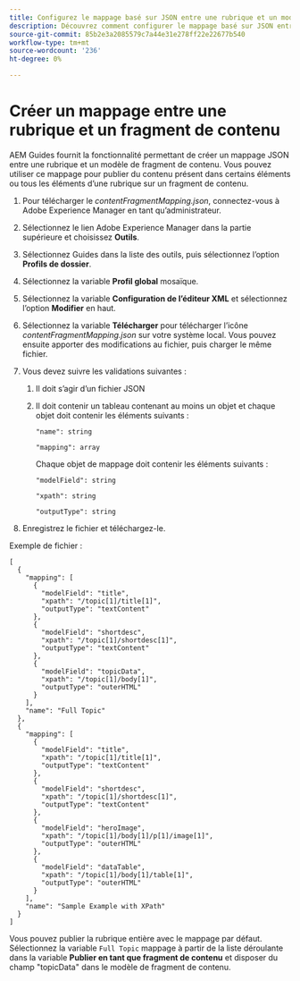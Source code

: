 ```yaml
---
title: Configurez le mappage basé sur JSON entre une rubrique et un modèle de fragment de contenu.
description: Découvrez comment configurer le mappage basé sur JSON entre une rubrique et un modèle de fragment de contenu.
source-git-commit: 85b2e3a2085579c7a44e31e278ff22e22677b540
workflow-type: tm+mt
source-wordcount: '236'
ht-degree: 0%

---
```



# Créer un mappage entre une rubrique et un fragment de contenu

AEM Guides fournit la fonctionnalité permettant de créer un mappage JSON entre une rubrique et un modèle de fragment de contenu. Vous pouvez utiliser ce mappage pour publier du contenu présent dans certains éléments ou tous les éléments d’une rubrique sur un fragment de contenu.

1. Pour télécharger le *contentFragmentMapping.json*, connectez-vous à Adobe Experience Manager en tant qu’administrateur.
1. Sélectionnez le lien Adobe Experience Manager dans la partie supérieure et choisissez **Outils**.
1. Sélectionnez Guides dans la liste des outils, puis sélectionnez l’option **Profils de dossier**.
1. Sélectionnez la variable **Profil global** mosaïque.
1. Sélectionnez la variable **Configuration de l’éditeur XML** et sélectionnez l’option **Modifier** en haut.
1. Sélectionnez la variable **Télécharger** pour télécharger l’icône *contentFragmentMapping.json*  sur votre système local. Vous pouvez ensuite apporter des modifications au fichier, puis charger le même fichier.

1. Vous devez suivre les validations suivantes :

   1. Il doit s’agir d’un fichier JSON
   2. Il doit contenir un tableau contenant au moins un objet et chaque objet doit contenir les éléments suivants :


      `"name": string `

      `"mapping": array`

      Chaque objet de mappage doit contenir les éléments suivants :

      `"modelField": string`

      `"xpath": string`

      `"outputType": string`
1. Enregistrez le fichier et téléchargez-le.

Exemple de fichier :

```
[
  {
    "mapping": [
      {
        "modelField": "title",
        "xpath": "/topic[1]/title[1]",
        "outputType": "textContent"
      },
      {
        "modelField": "shortdesc",
        "xpath": "/topic[1]/shortdesc[1]",
        "outputType": "textContent"
      },
      {
        "modelField": "topicData",
        "xpath": "/topic[1]/body[1]",
        "outputType": "outerHTML"
      }
    ],
    "name": "Full Topic"
  },
  {
    "mapping": [
      {
        "modelField": "title",
        "xpath": "/topic[1]/title[1]",
        "outputType": "textContent"
      },
      {
        "modelField": "shortdesc",
        "xpath": "/topic[1]/shortdesc[1]",
        "outputType": "textContent"
      },
      {
        "modelField": "heroImage",
        "xpath": "/topic[1]/body[1]/p[1]/image[1]",
        "outputType": "outerHTML"
      },
      {
        "modelField": "dataTable",
        "xpath": "/topic[1]/body[1]/table[1]",
        "outputType": "outerHTML"
      }
    ],
    "name": "Sample Example with XPath"
  }
]
```

Vous pouvez publier la rubrique entière avec le mappage par défaut. Sélectionnez la variable `Full Topic` mappage à partir de la liste déroulante dans la variable **Publier en tant que fragment de contenu** et disposer du champ &quot;topicData&quot; dans le modèle de fragment de contenu.